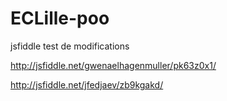 ECLille-poo
===========

jsfiddle test de modifications

http://jsfiddle.net/gwenaelhagenmuller/pk63z0x1/

http://jsfiddle.net/jfedjaev/zb9kgakd/